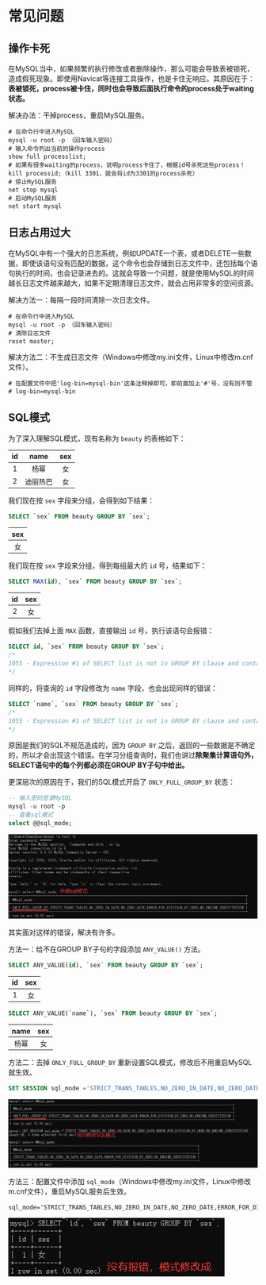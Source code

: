 # 常见问题

## 操作卡死

在MySQL当中，如果频繁的执行修改或者删除操作，那么可能会导致表被锁死，造成假死现象。即使用Navicat等连接工具操作，也是卡住无响应。其原因在于：**表被锁死，process被卡住，同时也会导致后面执行命令的process处于waiting状态。**

解决办法：干掉process，重启MySQL服务。

```
# 在命令行中进入MySQL
mysql -u root -p （回车输入密码）
# 输入命令列出当前的操作process
show full processlist;
# 如果有很多waiting的process，说明process卡住了，根据id号杀死这些process！
kill processid;（kill 3301，就会将id为3301的process杀死）
# 停止MySQL服务
net stop mysql
# 启动MySQL服务
net start mysql
```

## 日志占用过大

在MySQL中有一个强大的日志系统，例如UPDATE一个表，或者DELETE一些数据，即使该语句没有匹配的数据，这个命令也会存储到日志文件中，还包括每个语句执行的时间，也会记录进去的。这就会导致一个问题，就是使用MySQL的时间越长日志文件越来越大，如果不定期清理日志文件，就会占用非常多的空间资源。

解决方法一：每隔一段时间清除一次日志文件。

```
# 在命令行中进入MySQL
mysql -u root -p （回车输入密码）
# 清除日志文件
reset master;
```

解决方法二：不生成日志文件（Windows中修改my.ini文件，Linux中修改m.cnf文件）。

```
# 在配置文件中把'log-bin=mysql-bin'这条注释掉即可，即前面加上'#'号，没有则不管
# log-bin=mysql-bin
```

## SQL模式

为了深入理解SQL模式，现有名称为 `beauty` 的表格如下：

|  id  |   name   | sex  |
| :--: | :------: | :--: |
|  1   |   杨幂   |  女  |
|  2   | 迪丽热巴 |  女  |

我们现在按 `sex` 字段来分组，会得到如下结果：

```sql
SELECT `sex` FROM beauty GROUP BY `sex`;
```

| sex  |
| :--: |
|  女  |

我们现在按 `sex` 字段来分组，得到每组最大的 `id` 号，结果如下：

```sql
SELECT MAX(id), `sex` FROM beauty GROUP BY `sex`;
```

|  id  | sex  |
| :--: | :--: |
|  2   |  女  |

假如我们去掉上面 `MAX` 函数，直接输出 `id` 号，执行该语句会报错：

```sql
SELECT id, `sex` FROM beauty GROUP BY `sex`;
/*
1055 - Expression #1 of SELECT list is not in GROUP BY clause and contains nonaggregated column 'girls.beauty.id' which is not functionally dependent on columns in GROUP BY clause; this is incompatible with sql_mode=only_full_group_by
*/
```

同样的，将查询的 `id` 字段修改为 `name` 字段，也会出现同样的错误：

```sql
SELECT `name`, `sex` FROM beauty GROUP BY `sex`;
/*
1055 - Expression #1 of SELECT list is not in GROUP BY clause and contains nonaggregated column 'girls.beauty.id' which is not functionally dependent on columns in GROUP BY clause; this is incompatible with sql_mode=only_full_group_by
*/
```

原因是我们的SQL不规范造成的，因为 `GROUP BY` 之后，返回的一些数据是不确定的，所以才会出现这个错误。在学习分组查询时，我们也讲过**除聚集计算语句外，SELECT语句中的每个列都必须在GROUP BY子句中给出。**

更深层次的原因在于，我们的SQL模式开启了 `ONLY_FULL_GROUP_BY` 状态：

```sql
-- 输入密码登录MySQL
mysql -u root -p
-- 查看sql模式
select @@sql_mode;
```

![QQ截图20211024183634](image/QQ截图20211024183634.png)

其实面对这样的错误，解决有许多。

方法一：给不在GROUP BY子句的字段添加 `ANY_VALUE()` 方法。

```sql
SELECT ANY_VALUE(id), `sex` FROM beauty GROUP BY `sex`;
```

|  id  | sex  |
| :--: | :--: |
|  1   |  女  |

```sql
SELECT ANY_VALUE(`name`), `sex` FROM beauty GROUP BY `sex`;
```

| name | sex  |
| :--: | :--: |
| 杨幂 |  女  |

方法二：去掉 `ONLY_FULL_GROUP_BY` 重新设置SQL模式，修改后不用重启MySQL就生效。

```sql
SET SESSION sql_mode ='STRICT_TRANS_TABLES,NO_ZERO_IN_DATE,NO_ZERO_DATE,ERROR_FOR_DIVISION_BY_ZERO,NO_ENGINE_SUBSTITUTION';
```

![QQ截图20211024185600](image/QQ截图20211024185600.png)

方法三：配置文件中添加 `sql_mode`（Windows中修改my.ini文件，Linux中修改m.cnf文件），重启MySQL服务后生效。

```
sql_mode='STRICT_TRANS_TABLES,NO_ZERO_IN_DATE,NO_ZERO_DATE,ERROR_FOR_DIVISION_BY_ZERO,NO_ENGINE_SUBSTITUTION';
```

![QQ截图20211024185702](image/QQ截图20211024185702.png)

